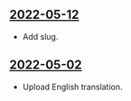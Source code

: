 ## [2022-05-12](https://github.com/faktaoklimatu/graphics/blob/e5edc6e7b0ec052997267f7c27156ec39c523f36/data-visualization/emissions/european-union/ghg-emissions-in-eu-1990-2019/en-emissions-eu-trends.ai)

- Add slug.

## [2022-05-02](https://github.com/faktaoklimatu/graphics/blob/0abaaa7f066afac031b03219851ca305eec23ca1/data-visualization/emissions/european-union/ghg-emissions-in-eu-1990-2019/en-emissions-eu-trends.ai)

- Upload English translation.

